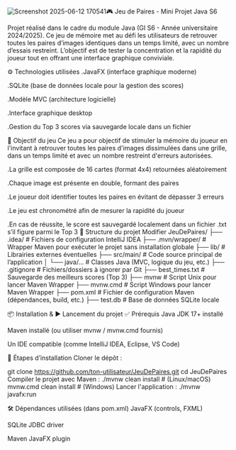 ![Screenshot 2025-06-12 170541](https://github.com/user-attachments/assets/a8154e45-0494-40b0-9e13-aeed5780f1a6)🎮 Jeu de Paires - Mini Projet Java S6

Projet réalisé dans le cadre du module Java (GI S6 - Année universitaire 2024/2025).
Ce jeu de mémoire met au défi les utilisateurs de retrouver toutes les paires d’images identiques dans un temps limité, 
avec un nombre d’essais restreint. L’objectif est de tester la concentration et la rapidité du joueur tout en offrant une interface graphique conviviale.

⚙️ Technologies utilisées
.JavaFX (interface graphique moderne)

.SQLite (base de données locale pour la gestion des scores)

.Modèle MVC (architecture logicielle)

.Interface graphique desktop

.Gestion du Top 3 scores via sauvegarde locale dans un fichier

🎯 Objectif du jeu
Ce jeu a pour objectif de stimuler la mémoire du joueur en l'invitant à retrouver toutes les paires d'images dissimulées dans une grille,
dans un temps limité et avec un nombre restreint d'erreurs autorisées.

.La grille est composée de 16 cartes (format 4x4) retournées aléatoirement

.Chaque image est présente en double, formant des paires

.Le joueur doit identifier toutes les paires en évitant de dépasser 3 erreurs

.Le jeu est chronométré afin de mesurer la rapidité du joueur

.En cas de réussite, le score est sauvegardé localement dans un fichier .txt s’il figure parmi le Top 3
📁 Structure du projet
Modifier
JeuDePaires/
├── .idea/                 # Fichiers de configuration IntelliJ IDEA
├── .mvn/wrapper/          # Wrapper Maven pour exécuter le projet sans installation globale
├── lib/                   # Librairies externes éventuelles
├── src/main/              # Code source principal de l’application
│   └── java/...           # Classes Java (MVC, logique du jeu, etc.)
├── .gitignore             # Fichiers/dossiers à ignorer par Git
├── best_times.txt         # Sauvegarde des meilleurs scores (Top 3)
├── mvnw                   # Script Unix pour lancer Maven Wrapper
├── mvnw.cmd               # Script Windows pour lancer Maven Wrapper
├── pom.xml                # Fichier de configuration Maven (dépendances, build, etc.)
├── test.db                # Base de données SQLite locale


📦 Installation & ▶️ Lancement du projet
✅ Prérequis
Java JDK 17+ installé

Maven installé (ou utiliser mvnw / mvnw.cmd fournis)

Un IDE compatible (comme IntelliJ IDEA, Eclipse, VS Code)

🔧 Étapes d’installation
Cloner le dépôt :

git clone https://github.com/ton-utilisateur/JeuDePaires.git
cd JeuDePaires
Compiler le projet avec Maven :
./mvnw clean install       # (Linux/macOS)
mvnw.cmd clean install     # (Windows)
Lancer l'application :
./mvnw javafx:run

🛠️ Dépendances utilisées (dans pom.xml)
JavaFX (controls, FXML)

SQLite JDBC driver

Maven JavaFX plugin


